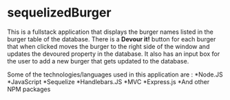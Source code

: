 # sequelizedBurger

This is a fullstack application that displays the burger names listed in the burger table of the database. There is a __Devour it!__ button for each burger that when clicked moves the burger to the right side of the window and updates the devoured property in the database. It also has an input box for the user to add a new burger that gets updated to the database. 

Some of the technologies/languages used in this application are :
*Node.JS
*JavaScript
*Sequelize
*Handlebars.JS
*MVC
*Express.js
*And other NPM packages